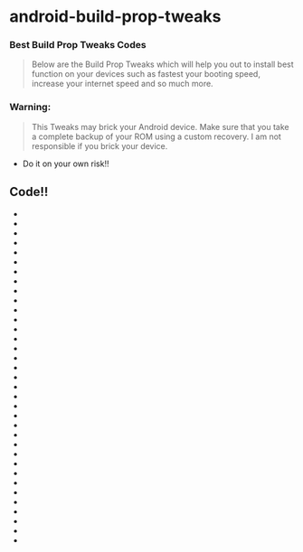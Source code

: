 # android-build-prop-tweaks

### Best Build Prop Tweaks Codes
>Below are the Build Prop Tweaks which will help you out to install best function on your devices such as fastest your booting speed, increase your internet speed and so much more.

### Warning:
>This Tweaks may brick your Android device. Make sure that you take a complete backup of your ROM using a custom recovery. I am not responsible if you brick your device.

- Do it on your own risk‼️


Code‼️
- 
- 
- 
- 
- 
- 
- 
- 
- 
- 
- 
- 
- 
- 
- 
- 
- 
- 
- 
- 
- 
- 
- 
- 
 - 
- 
- 
- 
- 
- 
- 
- 
- 
- 
- 
- 
 
